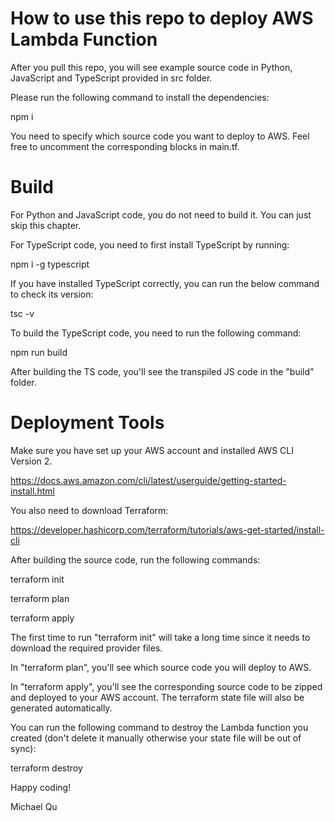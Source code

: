 # How to use this repo to deploy AWS Lambda Function
After you pull this repo, you will see example source code in Python, JavaScript and TypeScript provided in src folder.

Please run the following command to install the dependencies:

npm i

You need to specify which source code you want to deploy to AWS. Feel free to uncomment the corresponding blocks in main.tf.

# Build
For Python and JavaScript code, you do not need to build it. You can just skip this chapter.

For TypeScript code, you need to first install TypeScript by running:

npm i -g typescript

If you have installed TypeScript correctly, you can run the below command to check its version:

tsc -v

To build the TypeScript code, you need to run the following command:

npm run build

After building the TS code, you'll see the transpiled JS code in the "build" folder.

# Deployment Tools
Make sure you have set up your AWS account and installed AWS CLI Version 2.

https://docs.aws.amazon.com/cli/latest/userguide/getting-started-install.html

You also need to download Terraform:

https://developer.hashicorp.com/terraform/tutorials/aws-get-started/install-cli

After building the source code, run the following commands:

terraform init

terraform plan

terraform apply

The first time to run "terraform init" will take a long time since it needs to download the required provider files.

In "terraform plan", you'll see which source code you will deploy to AWS.

In "terraform apply", you'll see the corresponding source code to be zipped and deployed to your AWS account. The terraform state file will also be generated automatically.

You can run the following command to destroy the Lambda function you created (don't delete it manually otherwise your state file will be out of sync):

terraform destroy

Happy coding!

Michael Qu
